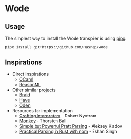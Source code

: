 # Wode

## Usage

The simplest way to install the Wode transpiler is using [pipx](https://pypa.github.io/pipx/installation/).

```shell
pipx install git+https://github.com/Hasnep/wode
```

## Inspirations

- Direct inspirations
  - [OCaml](https://ocaml.org/)
  - [ReasonML](https://reasonml.github.io/)
- Other similar projects
  - [Braid](https://github.com/joshsharp/braid)
  - [Have](https://github.com/vrok/have)
  - [Oden](https://oden-lang.github.io/)
- Resources for implementation
  - [Crafting Interpreters](https://craftinginterpreters.com) - Robert Nystrom
  - [Monkey](https://monkeylang.org/) - Thorsten Ball
  - [Simple but Powerful Pratt Parsing](https://matklad.github.io/2020/04/13/simple-but-powerful-pratt-parsing.html) - Aleksey Kladov
  - [Practical Parsing in Rust with nom](https://naiveai.hashnode.dev/practical-parsing-nom) - Eshan Singh
